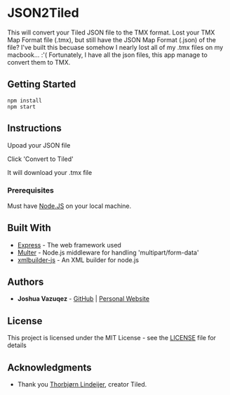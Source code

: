 # JSON2Tiled
This will convert your Tiled JSON file to the TMX format. Lost your TMX Map Format file (.tmx), but still have the JSON Map Format (.json) of the file? I've built this becuase somehow I nearly lost all of my .tmx files on my macbook... :'( Fortunately, I have all the json files, this app manage to convert them to TMX.

## Getting Started

```
npm install
npm start
```

## Instructions

Upoad your JSON file

Click 'Convert to Tiled'

It will download your .tmx file

### Prerequisites

Must have [Node.JS](https://nodejs.org/en/) on your local machine.

## Built With

* [Express](https://expressjs.com/) - The web framework used
* [Multer](https://github.com/expressjs/multer/) - Node.js middleware for handling 'multipart/form-data'
* [xmlbuilder-js](https://github.com/oozcitak/xmlbuilder-js/) - An XML builder for node.js

## Authors

* **Joshua Vazuqez** - [GitHub](https://github.com/shuavaz89) | [Personal Website](http://joshvaz.com)

## License

This project is licensed under the MIT License - see the [LICENSE](LICENSE) file for details

## Acknowledgments

* Thank you [Thorbjørn Lindeijer](http://www.mapeditor.org/), creator Tiled.
